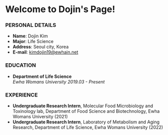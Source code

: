 # Welcome to Dojin's Page!

### PERSONAL DETAILS
+ **Name**: Dojin Kim
+ **Major**: Life Science
+ **Address**: Seoul city, Korea
+ **E-mail**: kimdojin19@ewhain.net   

    
### EDUCATION
+ **Department of Life Science**   
_Ewha Womans University  2019.03 - Present_   


### EXPERIENCE
+ **Undergraduate Research Intern**, Molecular Food Microbiology and Toxinology lab,  Department of Food Science and Biotechnology, Ewha Womans University (2021)
+ **Undergraduate Research Intern**, Laboratory of Metabolism and Aging Research, Department of Life Science, Ewha Womans University (2022)

